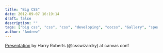 ```yaml
---
title: "Big CSS"
date: 2012-09-07 16:19:14
draft: false
description: ""
tags: ["big css", "css", "css", "developing", "oocss", "Gallery", "speakerdeck"]
author: "Andrew"
---
```


[Presentation](https://speakerdeck.com/u/csswizardry/p/big-css) by Harry Roberts (@csswizardry) at canvas conf
